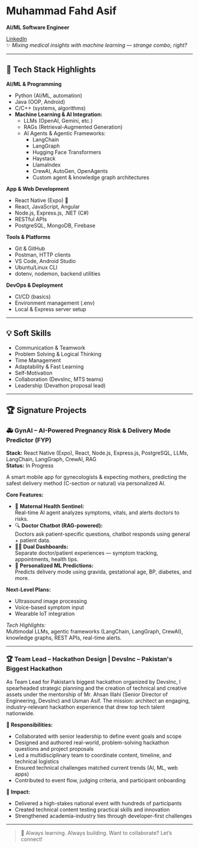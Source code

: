 # Muhammad Fahd Asif  
**AI/ML Software Engineer**

[LinkedIn](https://www.linkedin.com/in/muhammad-fahd-asif-8a6589303/)  
✨ *Mixing medical insights with machine learning — strange combo, right?*

---

## 🚀 Tech Stack Highlights

**AI/ML & Programming**
- Python (AI/ML, automation)
- Java (OOP, Android)
- C/C++ (systems, algorithms)
- **Machine Learning & AI Integration:**  
  - LLMs (OpenAI, Gemini, etc.)
  - RAGs (Retrieval-Augmented Generation)
  - AI Agents & Agentic Frameworks:  
    - LangChain  
    - LangGraph  
    - Hugging Face Transformers  
    - Haystack  
    - LlamaIndex  
    - CrewAI, AutoGen, OpenAgents  
    - Custom agent & knowledge graph architectures

**App & Web Development**
- React Native (Expo) 🚀
- React, JavaScript, Angular
- Node.js, Express.js, .NET (C#)
- RESTful APIs
- PostgreSQL, MongoDB, Firebase

**Tools & Platforms**
- Git & GitHub
- Postman, HTTP clients
- VS Code, Android Studio
- Ubuntu/Linux CLI
- dotenv, nodemon, backend utilities

**DevOps & Deployment**
- CI/CD (basics)
- Environment management (.env)
- Local & Express server setup

---

## 💡 Soft Skills

- Communication & Teamwork
- Problem Solving & Logical Thinking
- Time Management
- Adaptability & Fast Learning
- Self-Motivation
- Collaboration (DevsInc, MTS teams)
- Leadership (Devathon proposal lead)

---

## 🏆 Signature Projects

### 🚑 GynAI – AI-Powered Pregnancy Risk & Delivery Mode Predictor (FYP)
**Stack:** React Native (Expo), React, Node.js, Express.js, PostgreSQL, LLMs, LangChain, LangGraph, CrewAI, RAG  
**Status:** In Progress

A smart mobile app for gynecologists & expecting mothers, predicting the safest delivery method (C-section or natural) via personalized AI.

**Core Features:**
- 🤖 **Maternal Health Sentinel:**  
  Real-time AI agent analyzes symptoms, vitals, and alerts doctors to risks.
- 🔍 **Doctor Chatbot (RAG-powered):**  
  Doctors ask patient-specific questions, chatbot responds using general + patient data.
- 👩‍⚕️ **Dual Dashboards:**  
  Separate doctor/patient experiences — symptom tracking, appointments, health tips.
- 🧠 **Personalized ML Predictions:**  
  Predicts delivery mode using gravida, gestational age, BP, diabetes, and more.

**Next-Level Plans:**
- Ultrasound image processing
- Voice-based symptom input
- Wearable IoT integration

*Tech Highlights:*  
Multimodal LLMs, agentic frameworks (LangChain, LangGraph, CrewAI), knowledge graphs, REST APIs, real-time alerts.

---

### 🏆 Team Lead – Hackathon Design | DevsInc – Pakistan's Biggest Hackathon

As Team Lead for Pakistan’s biggest hackathon organized by DevsInc, I spearheaded strategic planning and the creation of technical and creative assets under the mentorship of Mr. Ahsan Illahi (Senior Director of Engineering, DevsInc) and Usman Asif. The mission: architect an engaging, industry-relevant hackathon experience that drew top tech talent nationwide.

**💼 Responsibilities:**
- Collaborated with senior leadership to define event goals and scope
- Designed and authored real-world, problem-solving hackathon questions and project proposals
- Led a multidisciplinary team to coordinate content, timeline, and technical logistics
- Ensured technical challenges matched current trends (AI, ML, web apps)
- Contributed to event flow, judging criteria, and participant onboarding

**🚀 Impact:**
- Delivered a high-stakes national event with hundreds of participants
- Created technical content testing practical skills and innovation
- Strengthened academia-industry ties through developer-first challenges

---

> 🌱 Always learning. Always building. Want to collaborate? Let’s connect!
